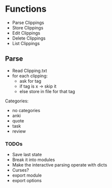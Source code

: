 # Functions
- Parse Clippings
- Store Clippings
- Edit Clippings
- Delete Clippings
- List Clippings

## Parse 
- Read Clipping.txt
- for each clipping:
  - ask for tag
  - if tag is x -> skip it
  - else store in file for that tag

Categories:
  - no categories
  - anki
  - quote
  - task
  - review

  ### TODOs
  - Save last state
  - Break it into modules
  - Make the interactive parsing operate with dicts
  - Curses?
  - export module
  - export options
